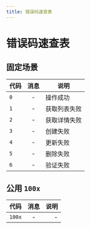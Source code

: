 ```yaml
---
title: 错误码速查表
---
```


# 错误码速查表

## 固定场景

| 代码 | 消息 | 说明         |
|------|:----:|--------------|
| `0`  |  -   | 操作成功     |
| `1`  |  -   | 获取列表失败 |
| `2`  |  -   | 获取详情失败 |
| `3`  |  -   | 创建失败     |
| `4`  |  -   | 更新失败     |
| `5`  |  -   | 删除失败     |
| `6`  |  -   | 验证失败     |

## 公用 `100x`

| 代码   | 消息 | 说明 |
|--------|:----:|-----:|
| `100x` |  -   |    - |
